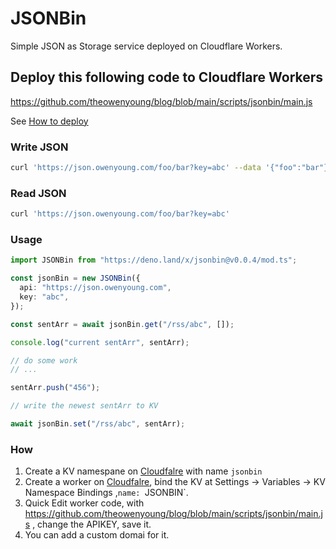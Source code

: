# JSONBin

Simple JSON as Storage service deployed on Cloudflare Workers.

## Deploy this following code to Cloudflare Workers

<https://github.com/theowenyoung/blog/blob/main/scripts/jsonbin/main.js>

See [How to deploy](#how)

### Write JSON

```bash
curl 'https://json.owenyoung.com/foo/bar?key=abc' --data '{"foo":"bar"}'
```

### Read JSON

```bash
curl 'https://json.owenyoung.com/foo/bar?key=abc'
```

### Usage

```typescript
import JSONBin from "https://deno.land/x/jsonbin@v0.0.4/mod.ts";

const jsonBin = new JSONBin({
  api: "https://json.owenyoung.com",
  key: "abc",
});

const sentArr = await jsonBin.get("/rss/abc", []);

console.log("current sentArr", sentArr);

// do some work
// ...

sentArr.push("456");

// write the newest sentArr to KV

await jsonBin.set("/rss/abc", sentArr);
```

### How

1. Create a KV namespane on [Cloudfalre](https://dash.cloudflare.com/) with name `jsonbin`
2. Create a worker on [Cloudfalre](https://dash.cloudflare.com/), bind the KV at Settings -> Variables -> KV Namespace Bindings ,`name: `JSONBIN`.
3. Quick Edit worker code, with <https://github.com/theowenyoung/blog/blob/main/scripts/jsonbin/main.js> , change the APIKEY, save it.
4. You can add a custom domai for it.
